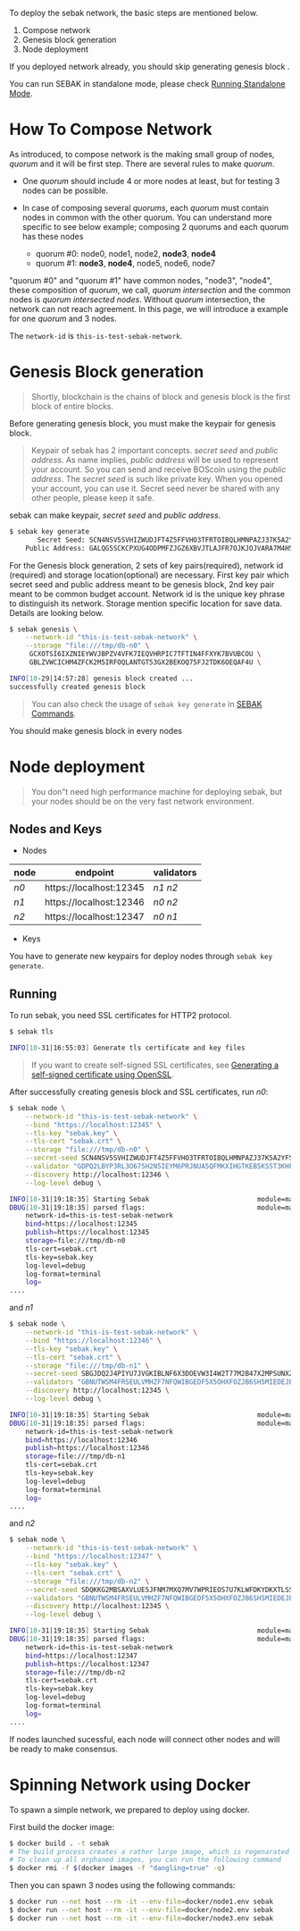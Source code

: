 To deploy the sebak network, the basic steps are mentioned below.

1. Compose network
1. Genesis block generation
1. Node deployment

If you deployed network already, you should skip generating genesis block .

You can run SEBAK in standalone mode, please check [Running Standalone Mode](deployment_standalone.md).

# How To Compose Network

As introduced, to compose network is the making small group of nodes, *quorum* and it will be first step. There are several rules to make *quorum*.

* One *quorum* should include 4 or more nodes at least, but for testing 3 nodes can be possible.
* In case of composing several *quorums*, each *quorum* must contain nodes in common with the other quorum. You can understand more specific to see below example; composing 2 quorums and each quorum has these nodes

    - quorum #0: node0, node1, node2, **node3**, **node4**
    - quorum #1: **node3**, **node4**, node5, node6, node7

"quorum #0" and "quorum #1" have common nodes, "node3", "node4", these composition of *quorum*, we call, *quorum intersection* and the common nodes is *quorum intersected nodes*. Without *quorum* intersection, the network can not reach agreement. In this page, we will introduce a example for one *quorum* and 3 nodes.

The `network-id` is `this-is-test-sebak-network`.

# Genesis Block generation

> Shortly, blockchain is the chains of block and genesis block is the first block of entire blocks.

Before generating genesis block, you must make the keypair for genesis block.

> Keypair of sebak has 2 important concepts. *secret seed* and *public address*. As name implies, *public address* will be used to represent your account. So you can send and receive BOScoin using the *public address*. The *secret seed* is such like private key. When you opened your account, you can use it. Secret seed never be shared with any other people, please keep it safe.

sebak can make keypair, *secret seed* and *public address*.
```sh
$ sebak key generate
       Secret Seed: SCN4NSV5SVHIZWUDJFT4Z5FFVHO3TFRTOIBQLHMNPAZJ37K5A2YFSCBM
    Public Address: GALQG5SCKCPXUG4ODPMFZJGZ6XBVJTLAJFR7OJKJOJVARA7M4H5SGSOG
```

For the Genesis block generation, 2 sets of key pairs(required), network id (required) and storage location(optional) are necessary.
First key pair which secret seed and public address meant to be genesis block, 2nd key pair meant to be common budget account.
Network id is the unique key phrase to distinguish its network.
Storage mention specific location for save data.
Details are looking below.

```sh
$ sebak genesis \
    --network-id "this-is-test-sebak-network" \
    --storage "file:///tmp/db-n0" \
     GCXOTSI6IXZNIEYWVJBPZV4VFK7IEQVHRPIC7TFTIN4FFXYK7BVUBCOU \
     GBLZVWCICHM4ZFCK2M5IRFOQLANTGT53GX2BEKOQ75FJ2TDK6OEQAF4U \

INFO[10-29|14:57:28] genesis block created ...
successfully created genesis block
```

> You can also check the usage of `sebak key generate` in [SEBAK Commands](command.md#sebak-genesis).

You should make genesis block in every nodes

# Node deployment

> You don"t need high performance machine for deploying sebak, but your nodes should be on the very fast network environment.

## Nodes and Keys

* Nodes

| node | endpoint | validators |
| -- | -- | -- |
| *n0* | https://localhost:12345 | *n1 n2* |
| *n1* | https://localhost:12346 | *n0 n2* |
| *n2* | https://localhost:12347 | *n0 n1* |

* Keys

You have to generate new keypairs for deploy nodes through `sebak key generate`.


## Running

To run sebak, you need SSL certificates for HTTP2 protocol.
```sh
$ sebak tls

INFO[10-31|16:55:03] Generate tls certificate and key files
```

> If you want to create self-signed SSL certificates, see [Generating a self-signed certificate using OpenSSL](https://www.ibm.com/support/knowledgecenter/en/SSWHYP_4.0.0/com.ibm.apimgmt.cmc.doc/task_apionprem_gernerate_self_signed_openSSL.html).

After successfully creating genesis block and SSL certificates, run *n0*:

```sh
$ sebak node \
    --network-id "this-is-test-sebak-network" \
    --bind "https://localhost:12345" \
    --tls-key "sebak.key" \
    --tls-cert "sebak.crt" \
    --storage "file:///tmp/db-n0" \
    --secret-seed SCN4NSV5SVHIZWUDJFT4Z5FFVHO3TFRTOIBQLHMNPAZJ37K5A2YFSCBM \
    --validator "GDPQ2LBYP3RL3O675H2N5IEYM6PRJNUA5QFMKXIHGTKEB5KS5T3KHFA2 GCZG7MBKRSS6MJVZOALYBJB5C223FSZ43MDTPX2O4UGQTCXTHWBDNUB6" \
    --discovery http://localhost:12346 \
    --log-level debug \

INFO[10-31|19:18:35] Starting Sebak                           module=main caller=run.go:401
DBUG[10-31|19:18:35] parsed flags:                            module=main
	network-id=this-is-test-sebak-network
	bind=https://localhost:12345
	publish=https://localhost:12345
	storage=file:///tmp/db-n0
	tls-cert=sebak.crt
	tls-key=sebak.key
	log-level=debug
	log-format=terminal
	log=
....
```

and *n1*
```sh
$ sebak node \
    --network-id "this-is-test-sebak-network" \
    --bind "https://localhost:12346" \
    --tls-key "sebak.key" \
    --tls-cert "sebak.crt" \
    --storage "file:///tmp/db-n1" \
    --secret-seed SBGJDQ2J4PIYU7JVGKIBLNF6X3DOEVW3I4W2T77M2B47X2MPSUNXZ7T7 \
    --validators "GBNUTWSM4FRSEULVMHZF7NFQWIBGEDF5X5OHXFOZJB6SH5MIEDEJEJ2F GCZG7MBKRSS6MJVZOALYBJB5C223FSZ43MDTPX2O4UGQTCXTHWBDNUB6" \
    --discovery http://localhost:12345 \
    --log-level debug \

INFO[10-31|19:18:35] Starting Sebak                           module=main caller=run.go:401
DBUG[10-31|19:18:35] parsed flags:                            module=main
	network-id=this-is-test-sebak-network
	bind=https://localhost:12346
	publish=https://localhost:12346
	storage=file:///tmp/db-n1
	tls-cert=sebak.crt
	tls-key=sebak.key
	log-level=debug
	log-format=terminal
	log=
....
```

and *n2*
```sh
$ sebak node \
    --network-id "this-is-test-sebak-network" \
    --bind "https://localhost:12347" \
    --tls-key "sebak.key" \
    --tls-cert "sebak.crt" \
    --storage "file:///tmp/db-n2" \
    --secret-seed SDQKKG2MBSAXVLUE5JFNM7MXQ7MV7WPRIEOS7U7KLWFDKYDKXTLSSRTC \
    --validators "GBNUTWSM4FRSEULVMHZF7NFQWIBGEDF5X5OHXFOZJB6SH5MIEDEJEJ2F GDPQ2LBYP3RL3O675H2N5IEYM6PRJNUA5QFMKXIHGTKEB5KS5T3KHFA2" \
    --discovery http://localhost:12345 \
    --log-level debug \

INFO[10-31|19:18:35] Starting Sebak                           module=main caller=run.go:401
DBUG[10-31|19:18:35] parsed flags:                            module=main
	network-id=this-is-test-sebak-network
	bind=https://localhost:12347
	publish=https://localhost:12347
	storage=file:///tmp/db-n2
	tls-cert=sebak.crt
	tls-key=sebak.key
	log-level=debug
	log-format=terminal
	log=
....
```

If nodes launched sucessful, each node will connect other nodes and will be ready to make consensus.

# Spinning Network using Docker

To spawn a simple network, we prepared to deploy using docker.

First build the docker image:
```sh
$ docker build . -t sebak
# The build process creates a rather large image, which is regenarated every time
# To clean up all orphaned images, you can run the following command
$ docker rmi -f $(docker images -f "dangling=true" -q)
```
Then you can spawn 3 nodes using the following commands:
```sh
$ docker run --net host --rm -it --env-file=docker/node1.env sebak
$ docker run --net host --rm -it --env-file=docker/node2.env sebak
$ docker run --net host --rm -it --env-file=docker/node3.env sebak
```
